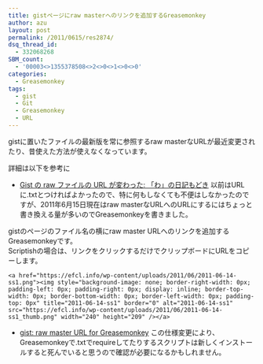```yaml
---
title: gistページにraw masterへのリンクを追加するGreasemonkey
author: azu
layout: post
permalink: /2011/0615/res2874/
dsq_thread_id:
  - 332068268
SBM_count:
  - '00003<>1355378508<>2<>0<>1<>0<>0'
categories:
  - Greasemonkey
tags:
  - gist
  - Git
  - Greasemonkey
  - URL
---
```

gistに置いたファイルの最新版を常に参照するraw masterなURLが最近変更されたり、昔使えた方法が使えなくなっています。

詳細は以下を参考に

*   [Gist の raw ファイルの URL が変わった: 「わ」の日記もどき][1] 
以前はURLに.txtとつければよかったので、特に何もしなくても不便はしなかったのですが、2011年6月15日現在はraw masterなURLへのURLにするにはちょっと書き換える量が多いのでGreasemonkeyを書きました。

gistのページのファイル名の横にraw master URLへのリンクを追加するGreasemonkeyです。   
Scriptishの場合は、リンクをクリックするだけでクリップボードにURLをコピーします。

`<a href="https://efcl.info/wp-content/uploads/2011/06/2011-06-14-ss1.png"><img style="background-image: none; border-right-width: 0px; padding-left: 0px; padding-right: 0px; display: inline; border-top-width: 0px; border-bottom-width: 0px; border-left-width: 0px; padding-top: 0px" title="2011-06-14-ss1" border="0" alt="2011-06-14-ss1" src="https://efcl.info/wp-content/uploads/2011/06/2011-06-14-ss1_thumb.png" width="240" height="209" /></a>`

*   [gist: raw master URL for Greasemonkey][2] 
この仕様変更により、Greasemonkeyで.txtでrequireしてたりするスクリプトは新しくインストールすると死んでいると思うので確認が必要になるかもしれません。

 [1]: http://wa.cocolog-enshu.com/pseudodiary/2011/06/gist-raw-url-72.html
 [2]: http://userscripts.org/scripts/show/104764
